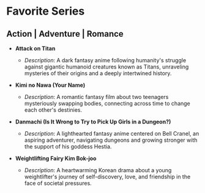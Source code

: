 # Favorite Series  

## Action | Adventure | Romance  
- **Attack on Titan**  
  - *Description*: A dark fantasy anime following humanity's struggle against gigantic humanoid creatures known as Titans, unraveling mysteries of their origins and a deeply intertwined history.  

- **Kimi no Nawa (Your Name)**  
  - *Description*: A romantic fantasy film about two teenagers mysteriously swapping bodies, connecting across time to change each other's destinies.  

- **Danmachi (Is It Wrong to Try to Pick Up Girls in a Dungeon?)**  
  - *Description*: A lighthearted fantasy anime centered on Bell Cranel, an aspiring adventurer, navigating dungeons and growing stronger with the support of his goddess Hestia.  

- **Weightlifting Fairy Kim Bok-joo**  
  - *Description*: A heartwarming Korean drama about a young weightlifter's journey of self-discovery, love, and friendship in the face of societal pressures.  
  
